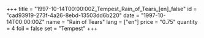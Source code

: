 +++
title = "1997-10-14T00:00:00Z_Tempest_Rain_of_Tears_[en]_false"
id = "cad93919-273f-4a26-8ebd-13503dd6b220"
date = "1997-10-14T00:00:00Z"
name = "Rain of Tears"
lang = ["en"]
price = "0.75"
quantity = 4
foil = false
set = "Tempest"
+++
